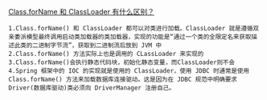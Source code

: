 [Class.forName 和 ClassLoader 有什么区别？](https://mp.weixin.qq.com/s?subscene=23&__biz=MjM5MTM0NjQ2MQ==&mid=2650142987&idx=3&sn=ed707a3dde8f49d5dde3e826d7e272fa&chksm=beb7a37989c02a6f74f7b2b41a6a4598d6204ed9128fef25765964e5daab9ea24f41a165f78d&scene=7&key=f853a52f8b711eb3409dbe6d23702e6347a19f4bbe08ca0d9b86b402bac7adecaeafb6f52b04fb315ed1dae4f3662cc950953d6ce8a68ba890c4bc6e8f267788125f959d19d9d0635c5eae79a8176f38&ascene=0&uin=MTIwNzg3MDIyOQ%3D%3D&devicetype=Windows+10+x64&version=62090070&lang=zh_CN&exportkey=AfWY0C%2FCd8i0v0%2B2v2FN9ZY%3D&pass_ticket=tg2L%2BWgcb8a8umziteteT5XK6CInZ68fRwYRGwJzIkWY8LHjKieVaQJIqJITzYs3)

    1.Class.forName() 和 ClassLoader 都可以对类进行加载。ClassLoader 就是遵循双亲委派模型最终调用启动类加载器的类加载器，实现的功能是“通过一个类的全限定名来获取描述此类的二进制字节流”，获取到二进制流后放到 JVM 中
    2.Class.forName() 方法实际上也是调用的 CLassLoader 来实现的
    3.Class.forName()会执行静态代码块，初始化静态变量，而ClassLoader则不会
    4.Spring 框架中的 IOC 的实现就是使用的 ClassLoader，使用 JDBC 时通常是使用 Class.forName() 方法来加载数据库连接驱动。这是因为在 JDBC 规范中明确要求 Driver(数据库驱动)类必须向 DriverManager 注册自己。
